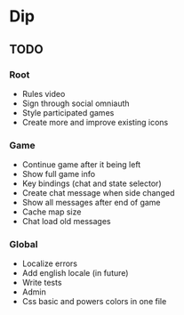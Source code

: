 # Dip

## TODO

### Root
- Rules video
- Sign through social omniauth
- Style participated games
- Create more and improve existing icons

### Game
- Continue game after it being left
- Show full game info
- Key bindings (chat and state selector)
- Create chat message when side changed
- Show all messages after end of game
- Cache map size
- Chat load old messages

### Global
- Localize errors
- Add english locale (in future)
- Write tests
- Admin
- Css basic and powers colors in one file
